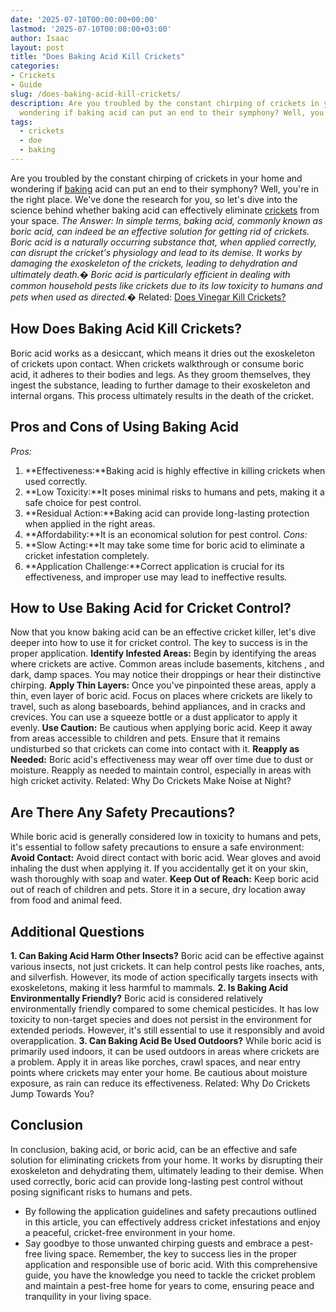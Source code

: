 ```yaml
---
date: '2025-07-10T00:00:00+00:00'
lastmod: '2025-07-10T00:00:00+03:00'
author: Isaac
layout: post
title: "Does Baking Acid Kill Crickets"
categories:
- Crickets
- Guide
slug: /does-baking-acid-kill-crickets/
description: Are you troubled by the constant chirping of crickets in your home and
  wondering if baking acid can put an end to their symphony? Well, you're in the right...
tags: 
  - crickets
  - doe
  - baking
---
```

Are you troubled by the constant chirping of crickets in your home and wondering if [baking](/posts/does-baking-soda-kill-bed-bugs/) acid can put an end to their symphony? Well, you're in the right place. We've done the research for you, so let's dive into the science behind whether baking acid can effectively eliminate [crickets](/posts/does-vinegar-kill-crickets/) from your space.
*The Answer: In simple terms, baking acid, commonly known as boric acid, can indeed be an effective solution for getting rid of crickets. Boric acid is a naturally occurring substance that, when applied correctly, can disrupt the cricket's physiology and lead to its demise. It works by damaging the exoskeleton of the crickets, leading to dehydration and ultimately death.�*
*Boric acid is particularly efficient in dealing with common household pests like crickets due to its low toxicity to humans and pets when used as directed.�*
Related:
[Does Vinegar Kill Crickets?](https://pestpolicy.com/does-vinegar-kill-crickets/)
## **How Does Baking Acid Kill Crickets?**
Boric acid works as a desiccant, which means it dries out the exoskeleton of crickets upon contact. When crickets walkthrough or consume boric acid, it adheres to their bodies and legs.
As they groom themselves, they ingest the substance, leading to further damage to their exoskeleton and internal organs. This process ultimately results in the death of the cricket.
## **Pros and Cons of Using Baking Acid**
*Pros:*
1. **Effectiveness:**Baking acid is highly effective in killing crickets when used correctly.
2. **Low Toxicity:**It poses minimal risks to humans and pets, making it a safe choice for pest control.
3. **Residual Action:**Baking acid can provide long-lasting protection when applied in the right areas.
4. **Affordability:**It is an economical solution for pest control.
*Cons:*
1. **Slow Acting:**It may take some time for boric acid to eliminate a cricket infestation completely.
2. **Application Challenge:**Correct application is crucial for its effectiveness, and improper use may lead to ineffective results.
## **How to Use Baking Acid for Cricket Control?**
Now that you know baking acid can be an effective cricket killer, let's dive deeper into how to use it for cricket control. The key to success is in the proper application.
**Identify Infested Areas:**
Begin by identifying the areas where crickets are active. Common areas include basements,
kitchens
, and dark, damp spaces. You may notice their droppings or hear their distinctive chirping.
**Apply Thin Layers:**
Once you've pinpointed these areas, apply a thin, even layer of boric acid.
Focus on places where crickets are likely to travel, such as along baseboards, behind appliances, and in cracks and crevices. You can use a squeeze bottle or a dust applicator to apply it evenly.
**Use Caution:**
Be cautious when applying boric acid. Keep it away from areas accessible to children and pets. Ensure that it remains undisturbed so that crickets can come into contact with it.
**Reapply as Needed:**
Boric acid's effectiveness may wear off over time due to dust or moisture. Reapply as needed to maintain control, especially in areas with high cricket activity.
Related:
Why Do Crickets Make Noise at Night?
## **Are There Any Safety Precautions?**
While boric acid is generally considered low in toxicity to humans and pets, it's essential to follow safety precautions to ensure a safe environment:
**Avoid Contact:**
Avoid direct contact with boric acid. Wear gloves and avoid inhaling the dust when applying it. If you accidentally get it on your skin, wash thoroughly with soap and water.
**Keep Out of Reach:**
Keep boric acid out of reach of children and pets. Store it in a secure, dry location away from food and animal feed.
## **Additional Questions**
**1. Can Baking Acid Harm Other Insects?**
Boric acid can be effective against various insects, not just crickets.
It can help control pests like roaches, ants, and silverfish. However, its mode of action specifically targets insects with exoskeletons, making it less harmful to mammals.
**2. Is Baking Acid Environmentally Friendly?**
Boric acid is considered relatively environmentally friendly compared to some chemical pesticides.
It has low toxicity to non-target species and does not persist in the environment for extended periods. However, it's still essential to use it responsibly and avoid overapplication.
**3. Can Baking Acid Be Used Outdoors?**
While boric acid is primarily used indoors, it can be used outdoors in areas where crickets are a problem.
Apply it in areas like porches, crawl spaces, and near entry points where crickets may enter your home. Be cautious about moisture exposure, as rain can reduce its effectiveness.
Related:
Why Do Crickets Jump Towards You?
## **Conclusion**
In conclusion, baking acid, or boric acid, can be an effective and safe solution for eliminating crickets from your home. It works by disrupting their exoskeleton and dehydrating them, ultimately leading to their demise. When used correctly, boric acid can provide long-lasting pest control without posing significant risks to humans and pets.
- By following the application guidelines and safety precautions outlined in this article, you can effectively address cricket infestations and enjoy a peaceful, cricket-free environment in your home.
- Say goodbye to those unwanted chirping guests and embrace a pest-free living space.
Remember, the key to success lies in the proper application and responsible use of boric acid. With this comprehensive guide, you have the knowledge you need to tackle the cricket problem and maintain a pest-free home for years to come, ensuring peace and tranquility in your living space.
